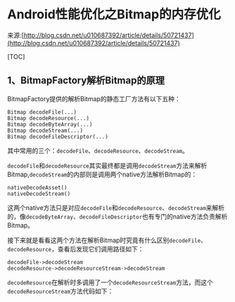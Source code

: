 # Android性能优化之Bitmap的内存优化
来源:[http://blog.csdn.net/u010687392/article/details/50721437](http://blog.csdn.net/u010687392/article/details/50721437)

[TOC]

## 1、BitmapFactory解析Bitmap的原理

BitmapFactory提供的解析Bitmap的静态工厂方法有以下五种：

```
Bitmap decodeFile(...)
Bitmap decodeResource(...)
Bitmap decodeByteArray(...)
Bitmap decodeStream(...)
Bitmap decodeFileDescriptor(...)
```

其中常用的三个：`decodeFile`、`decodeResource`、`decodeStream`。 

`decodeFile`和`decodeResource`其实最终都是调用`decodeStream`方法来解析Bitmap,`decodeStream`的内部则是调用两个native方法解析Bitmap的：

```
nativeDecodeAsset()
nativeDecodeStream()
```

这两个native方法只是对应`decodeFile`和`decodeResource`、`decodeStream`来解析的，像`decodeByteArray`、`decodeFileDescriptor`也有专门的native方法负责解析Bitmap。

接下来就是看看这两个方法在解析Bitmap时究竟有什么区别`decodeFile`、`decodeResource`，查看后发现它们调用路径如下：

```
decodeFile->decodeStream 
decodeResource->decodeResourceStream->decodeStream
```

`decodeResource`在解析时多调用了一个`decodeResourceStream`方法，而这个`decodeResourceStream`方法代码如下：

```

```